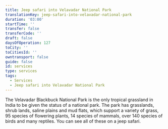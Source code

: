 ```yaml
---
title: Jeep safari into Velavadar National Park
translationKey: jeep-safari-into-velavadar-national-park
duration: '03:00'
startTime: ''
transfer: false
transferCode: ''
draft: false
daysOfOperation: 127
toCity: ''
toCitiesId: ''
owntransport: false
guide: false
id: services
type: services
tags:
  - Services
  - Jeep safari into Velavadar National Park
---
```

The Velavadar Blackbuck National Park is the only tropical grassland in India to be given the status of a national park. The park has grasslands, shrub lands, saline plains and mud flats, which support a variety of grass, 95 species of flowering plants, 14 species of mammals, over 140 species of birds and many reptiles. You can see all of these on a jeep safari.